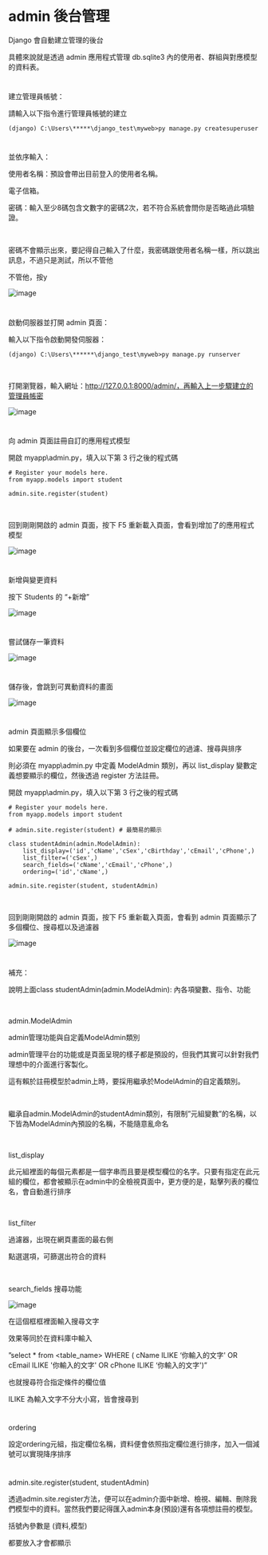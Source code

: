 # admin 後台管理


Django 會自動建立管理的後台

具體來說就是透過 admin 應用程式管理 db.sqlite3 內的使用者、群組與對應模型的資料表。


#

建立管理員帳號：

請輸入以下指令進行管理員帳號的建立


    (django) C:\Users\*****\django_test\myweb>py manage.py createsuperuser


#

並依序輸入：

使用者名稱：預設會帶出目前登入的使用者名稱。

電子信箱。

密碼：輸入至少8碼包含文數字的密碼2次，若不符合系統會問你是否略過此項驗證。


<br>

密碼不會顯示出來，要記得自己輸入了什麼，我密碼跟使用者名稱一樣，所以跳出訊息，不過只是測試，所以不管他

不管他，按y

![image](https://github.com/YueYue32/Django_Learning/blob/main/12.%20admin%20%E5%BE%8C%E5%8F%B0%E7%AE%A1%E7%90%86/1.png)


#

啟動伺服器並打開 admin 頁面：

輸入以下指令啟動開發伺服器：

    (django) C:\Users\******\django_test\myweb>py manage.py runserver


<br>

打開瀏覽器，輸入網址：http://127.0.0.1:8000/admin/，再輸入上一步驟建立的管理員帳密

![image](https://github.com/YueYue32/Django_Learning/blob/main/12.%20admin%20%E5%BE%8C%E5%8F%B0%E7%AE%A1%E7%90%86/2.png)


#


向 admin 頁面註冊自訂的應用程式模型

開啟 myapp\admin.py，填入以下第 3 行之後的程式碼
    
    # Register your models here.
    from myapp.models import student
    
    admin.site.register(student)


<br>

回到剛剛開啟的 admin 頁面，按下 F5 重新載入頁面，會看到增加了的應用程式模型


![image](https://github.com/YueYue32/Django_Learning/blob/main/12.%20admin%20%E5%BE%8C%E5%8F%B0%E7%AE%A1%E7%90%86/3.png)


#


新增與變更資料

按下 Students 的 “+新增”

![image](https://github.com/YueYue32/Django_Learning/blob/main/12.%20admin%20%E5%BE%8C%E5%8F%B0%E7%AE%A1%E7%90%86/4.png)


#


嘗試儲存一筆資料

![image](https://github.com/YueYue32/Django_Learning/blob/main/12.%20admin%20%E5%BE%8C%E5%8F%B0%E7%AE%A1%E7%90%86/5.png)


#

儲存後，會跳到可異動資料的畫面

![image](https://github.com/YueYue32/Django_Learning/blob/main/12.%20admin%20%E5%BE%8C%E5%8F%B0%E7%AE%A1%E7%90%86/6.png)


#


admin 頁面顯示多個欄位

如果要在 admin 的後台，一次看到多個欄位並設定欄位的過濾、搜尋與排序

則必須在 myapp\admin.py 中定義 ModelAdmin 類別，再以 list_display 變數定義想要顯示的欄位，然後透過 register 方法註冊。

開啟 myapp\admin.py，填入以下第 3 行之後的程式碼

    # Register your models here.
    from myapp.models import student
    
    # admin.site.register(student) # 最簡易的顯示
    
    class studentAdmin(admin.ModelAdmin):
        list_display=('id','cName','cSex','cBirthday','cEmail','cPhone',)
        list_filter=('cSex',)
        search_fields=('cName','cEmail','cPhone',)
        ordering=('id','cName',)
    
    admin.site.register(student, studentAdmin)


<br>


回到剛剛開啟的 admin 頁面，按下 F5 重新載入頁面，會看到 admin 頁面顯示了多個欄位、搜尋框以及過濾器

![image](https://github.com/YueYue32/Django_Learning/blob/main/12.%20admin%20%E5%BE%8C%E5%8F%B0%E7%AE%A1%E7%90%86/7.png)


#


補充：

說明上面class studentAdmin(admin.ModelAdmin): 內各項變數、指令、功能


<br>


admin.ModelAdmin

admin管理功能與自定義ModelAdmin類別

admin管理平台的功能或是頁面呈現的樣子都是預設的，但我們其實可以針對我們理想中的介面進行客製化。

這有賴於註冊模型於admin上時，要採用繼承於ModelAdmin的自定義類別。


<br>


繼承自admin.ModelAdmin的studentAdmin類別，有限制”元組變數”的名稱，以下皆為ModelAdmin內預設的名稱，不能隨意亂命名


<br>


list_display

此元組裡面的每個元素都是一個字串而且要是模型欄位的名字。只要有指定在此元組的欄位，都會被顯示在admin中的全檢視頁面中，更方便的是，點擊列表的欄位名，會自動進行排序


<br>


list_filter

過濾器，出現在網頁畫面的最右側

點選選項，可篩選出符合的資料


<br>

search_fields
搜尋功能

![image](https://github.com/YueYue32/Django_Learning/blob/main/12.%20admin%20%E5%BE%8C%E5%8F%B0%E7%AE%A1%E7%90%86/8.png)


在這個框框裡面輸入搜尋文字

效果等同於在資料庫中輸入

”select * from <table_name> WHERE ( cName ILIKE ‘你輸入的文字' OR cEmail ILIKE '你輸入的文字' OR cPhone ILIKE ‘你輸入的文字')”

也就搜尋符合指定條件的欄位值

ILIKE  為輸入文字不分大小寫，皆會搜尋到


#


ordering

設定ordering元組，指定欄位名稱，資料便會依照指定欄位進行排序，加入一個減號可以實現降序排序


#


admin.site.register(student, studentAdmin)

透過admin.site.register方法，便可以在admin介面中新增、檢視、編輯、刪除我們模型中的資料。當然我們要記得匯入admin本身(預設)還有各項想註冊的模型。

括號內參數是 (資料,模型)

都要放入才會都顯示


